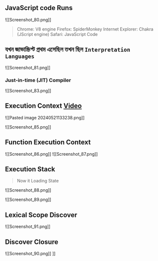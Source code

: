 ## JavaScript code Runs
![[Screenshot_80.png]]
> Chrome: V8 engine
> Firefox: SpiderMonkey
> Internet Explorer: Chakra (JScript engine)
> Safari: JavaScript Code

## যখন জাভাস্ক্রিপ্ট প্রথম এসেছিল তখন ছিল `Interpretation Languages`  

![[Screenshot_81.png]]


### Just-in-time (JIT) Compiler
![[Screenshot_83.png]]

## Execution Context [Video](https://www.youtube.com/watch?v=Wk0-6b1W_VQ&list=PLHiZ4m8vCp9Nflbo9a0pZuLscG_Xc7DKq&index=9)


![[Pasted image 20240521133238.png]]


![[Screenshot_85.png]]
## Function Execution Context

![[Screenshot_86.png]]
![[Screenshot_87.png]]

## Execution Stack

> 
> Now it  Loading State
> 
![[Screenshot_88.png]]

![[Screenshot_89.png]]

## Lexical Scope Discover
![[Screenshot_91.png]]

## Discover Closure
![[Screenshot_90.png]]
]]

